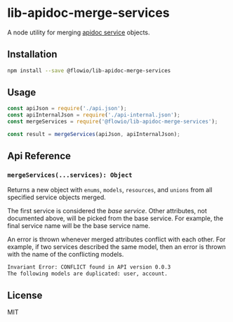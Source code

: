 # lib-apidoc-merge-services

A node utility for merging [apidoc service](http://apidoc.me/bryzek/apidoc-spec/latest) objects.

## Installation

```bash
npm install --save @flowio/lib-apidoc-merge-services
```

## Usage

```javascript
const apiJson = require('./api.json');
const apiInternalJson = require('./api-internal.json');
const mergeServices = require('@flowio/lib-apidoc-merge-services');

const result = mergeServices(apiJson, apiInternalJson);
```

## Api Reference

### `mergeServices(...services): Object`

Returns a new object with `enums`, `models`, `resources`, and `unions` from all specified service objects merged.

The first service is considered the *base service*. Other attributes, not documented above, will be picked from the base service. For example, the final service name will be the base service name.

An error is thrown whenever merged attributes conflict with each other. For example, if two services described the same model, then an error is thrown with the name of the conflicting models.

```bash
Invariant Error: CONFLICT found in API version 0.0.3
The following models are duplicated: user, account.
```

## License

MIT
